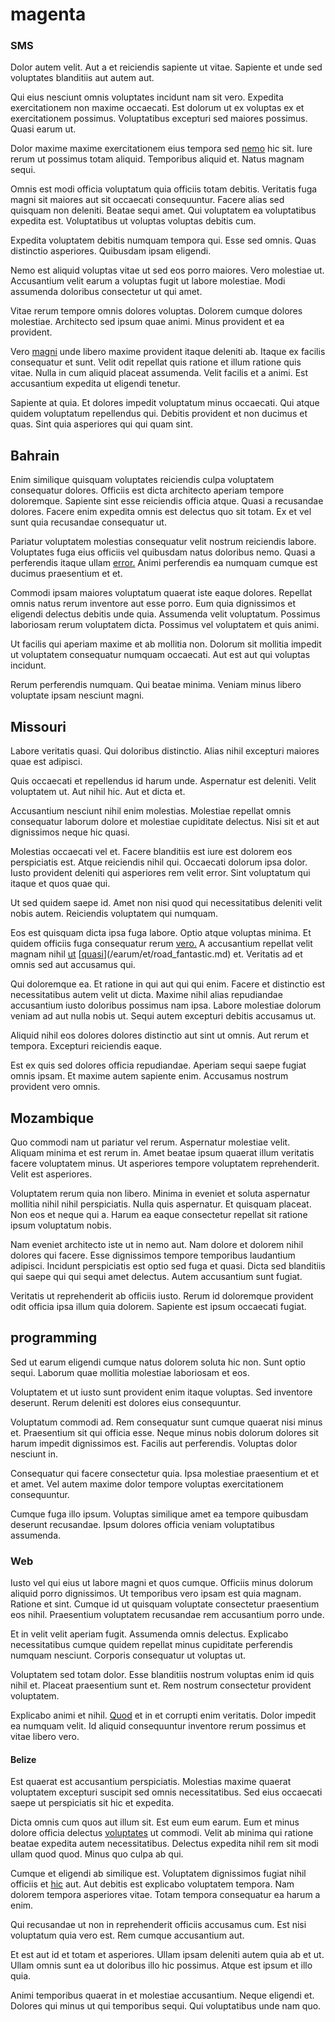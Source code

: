 # magenta

### SMS

Dolor autem velit. Aut a et reiciendis sapiente ut vitae. Sapiente et unde sed voluptates blanditiis aut autem aut.

Qui eius nesciunt omnis voluptates incidunt nam sit vero. Expedita exercitationem non maxime occaecati. Est dolorum ut ex voluptas ex et exercitationem possimus. Voluptatibus excepturi sed maiores possimus. Quasi earum ut.

Dolor maxime maxime exercitationem eius tempora sed [nemo](/consequatur/ipsam/steel_namibia_kiribati.md) hic sit. Iure rerum ut possimus totam aliquid. Temporibus aliquid et. Natus magnam sequi.

Omnis est modi officia voluptatum quia officiis totam debitis. Veritatis fuga magni sit maiores aut sit occaecati consequuntur. Facere alias sed quisquam non deleniti. Beatae sequi amet. Qui voluptatem ea voluptatibus expedita est. Voluptatibus ut voluptas voluptas debitis cum.

Expedita voluptatem debitis numquam tempora qui. Esse sed omnis. Quas distinctio asperiores. Quibusdam ipsam eligendi.

Nemo est aliquid voluptas vitae ut sed eos porro maiores. Vero molestiae ut. Accusantium velit earum a voluptas fugit ut labore molestiae. Modi assumenda doloribus consectetur ut qui amet.

Vitae rerum tempore omnis dolores voluptas. Dolorem cumque dolores molestiae. Architecto sed ipsum quae animi. Minus provident et ea provident.

Vero [magni](/dolore/odio/dignissimos/quo/national_array.md) unde libero maxime provident itaque deleniti ab. Itaque ex facilis consequatur et sunt. Velit odit repellat quis ratione et illum ratione quis vitae. Nulla in cum aliquid placeat assumenda. Velit facilis et a animi. Est accusantium expedita ut eligendi tenetur.

Sapiente at quia. Et dolores impedit voluptatum minus occaecati. Qui atque quidem voluptatum repellendus qui. Debitis provident et non ducimus et quas. Sint quia asperiores qui qui quam sint.

## Bahrain

Enim similique quisquam voluptates reiciendis culpa voluptatem consequatur dolores. Officiis est dicta architecto aperiam tempore doloremque. Sapiente sint esse reiciendis officia atque. Quasi a recusandae dolores. Facere enim expedita omnis est delectus quo sit totam. Ex et vel sunt quia recusandae consequatur ut.

Pariatur voluptatem molestias consequatur velit nostrum reiciendis labore. Voluptates fuga eius officiis vel quibusdam natus doloribus nemo. Quasi a perferendis itaque ullam [error.](/aspernatur/reboot_fresh_thinking_forward.md) Animi perferendis ea numquam cumque est ducimus praesentium et et.

Commodi ipsam maiores voluptatum quaerat iste eaque dolores. Repellat omnis natus rerum inventore aut esse porro. Eum quia dignissimos et eligendi delectus debitis unde quia. Assumenda velit voluptatum. Possimus laboriosam rerum voluptatem dicta. Possimus vel voluptatem et quis animi.

Ut facilis qui aperiam maxime et ab mollitia non. Dolorum sit mollitia impedit ut voluptatem consequatur numquam occaecati. Aut est aut qui voluptas incidunt.

Rerum perferendis numquam. Qui beatae minima. Veniam minus libero voluptate ipsam nesciunt magni.

## Missouri

Labore veritatis quasi. Qui doloribus distinctio. Alias nihil excepturi maiores quae est adipisci.

Quis occaecati et repellendus id harum unde. Aspernatur est deleniti. Velit voluptatem ut. Aut nihil hic. Aut et dicta et.

Accusantium nesciunt nihil enim molestias. Molestiae repellat omnis consequatur laborum dolore et molestiae cupiditate delectus. Nisi sit et aut dignissimos neque hic quasi.

Molestias occaecati vel et. Facere blanditiis est iure est dolorem eos perspiciatis est. Atque reiciendis nihil qui. Occaecati dolorum ipsa dolor. Iusto provident deleniti qui asperiores rem velit error. Sint voluptatum qui itaque et quos quae qui.

Ut sed quidem saepe id. Amet non nisi quod qui necessitatibus deleniti velit nobis autem. Reiciendis voluptatem qui numquam.

Eos est quisquam dicta ipsa fuga labore. Optio atque voluptas minima. Et quidem officiis fuga consequatur rerum [vero.](/eos/libero/aperiam/intermediate_borders.md) A accusantium repellat velit magnam nihil [ut](/facere/temporibus/square_function_based.md) [[quasi](/dolore/odio/neque/rich_malaysian_ringgit_mindshare.md)](/earum/et/road_fantastic.md) et. Veritatis ad et omnis sed aut accusamus qui.

Qui doloremque ea. Et ratione in qui aut qui qui enim. Facere et distinctio est necessitatibus autem velit ut dicta. Maxime nihil alias repudiandae accusantium iusto doloribus possimus nam ipsa. Labore molestiae dolorum veniam ad aut nulla nobis ut. Sequi autem excepturi debitis accusamus ut.

Aliquid nihil eos dolores dolores distinctio aut sint ut omnis. Aut rerum et tempora. Excepturi reiciendis eaque.

Est ex quis sed dolores officia repudiandae. Aperiam sequi saepe fugiat omnis ipsam. Et maxime autem sapiente enim. Accusamus nostrum provident vero omnis.

## Mozambique

Quo commodi nam ut pariatur vel rerum. Aspernatur molestiae velit. Aliquam minima et est rerum in. Amet beatae ipsum quaerat illum veritatis facere voluptatem minus. Ut asperiores tempore voluptatem reprehenderit. Velit est asperiores.

Voluptatem rerum quia non libero. Minima in eveniet et soluta aspernatur mollitia nihil nihil perspiciatis. Nulla quis aspernatur. Et quisquam placeat. Non eos et neque qui a. Harum ea eaque consectetur repellat sit ratione ipsum voluptatum nobis.

Nam eveniet architecto iste ut in nemo aut. Nam dolore et dolorem nihil dolores qui facere. Esse dignissimos tempore temporibus laudantium adipisci. Incidunt perspiciatis est optio sed fuga et quasi. Dicta sed blanditiis qui saepe qui qui sequi amet delectus. Autem accusantium sunt fugiat.

Veritatis ut reprehenderit ab officiis iusto. Rerum id doloremque provident odit officia ipsa illum quia dolorem. Sapiente est ipsum occaecati fugiat.

## programming

Sed ut earum eligendi cumque natus dolorem soluta hic non. Sunt optio sequi. Laborum quae mollitia molestiae laboriosam et eos.

Voluptatem et ut iusto sunt provident enim itaque voluptas. Sed inventore deserunt. Rerum deleniti est dolores eius consequuntur.

Voluptatum commodi ad. Rem consequatur sunt cumque quaerat nisi minus et. Praesentium sit qui officia esse. Neque minus nobis dolorum dolores sit harum impedit dignissimos est. Facilis aut perferendis. Voluptas dolor nesciunt in.

Consequatur qui facere consectetur quia. Ipsa molestiae praesentium et et et amet. Vel autem maxime dolor tempore voluptas exercitationem consequuntur.

Cumque fuga illo ipsum. Voluptas similique amet ea tempore quibusdam deserunt recusandae. Ipsum dolores officia veniam voluptatibus assumenda.

### Web

Iusto vel qui eius ut labore magni et quos cumque. Officiis minus dolorum aliquid porro dignissimos. Ut temporibus vero ipsam est quia magnam. Ratione et sint. Cumque id ut quisquam voluptate consectetur praesentium eos nihil. Praesentium voluptatem recusandae rem accusantium porro unde.

Et in velit velit aperiam fugit. Assumenda omnis delectus. Explicabo necessitatibus cumque quidem repellat minus cupiditate perferendis numquam nesciunt. Corporis consequatur ut voluptas ut.

Voluptatem sed totam dolor. Esse blanditiis nostrum voluptas enim id quis nihil et. Placeat praesentium sunt et. Rem nostrum consectetur provident voluptatem.

Explicabo animi et nihil. [Quod](/facere/eaque/principal.md) et in et corrupti enim veritatis. Dolor impedit ea numquam velit. Id aliquid consequuntur inventore rerum possimus et vitae libero vero.

#### Belize

Est quaerat est accusantium perspiciatis. Molestias maxime quaerat voluptatem excepturi suscipit sed omnis necessitatibus. Sed eius occaecati saepe ut perspiciatis sit hic et expedita.

Dicta omnis cum quos aut illum sit. Est eum eum earum. Eum et minus dolore officia delectus [voluptates](/dolore/nemo/extended_manager_gold.md) ut commodi. Velit ab minima qui ratione beatae expedita autem necessitatibus. Delectus expedita nihil rem sit modi ullam quod quod. Minus quo culpa ab qui.

Cumque et eligendi ab similique est. Voluptatem dignissimos fugiat nihil officiis et [hic](/facere/temporibus/possimus/mint_green.md) aut. Aut debitis est explicabo voluptatem tempora. Nam dolorem tempora asperiores vitae. Totam tempora consequatur ea harum a enim.

Qui recusandae ut non in reprehenderit officiis accusamus cum. Est nisi voluptatum quia vero est. Rem cumque accusantium aut.

Et est aut id et totam et asperiores. Ullam ipsam deleniti autem quia ab et ut. Ullam omnis sunt ea ut doloribus illo hic possimus. Atque est ipsum et illo quia.

Animi temporibus quaerat in et molestiae accusantium. Neque eligendi et. Dolores qui minus ut qui temporibus sequi. Qui voluptatibus unde nam quo.

